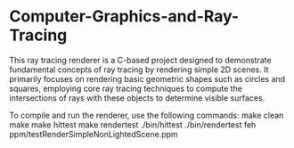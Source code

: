 # Computer-Graphics-and-Ray-Tracing
This ray tracing renderer is a C-based project designed to demonstrate fundamental concepts of ray tracing by rendering simple 2D scenes. It primarily focuses on rendering basic geometric shapes such as circles and squares, employing core ray tracing techniques to compute the intersections of rays with these objects to determine visible surfaces.

To compile and run the renderer, use the following commands:
make clean
make
make hittest
make rendertest
./bin/hittest
./bin/rendertest
feh ppm/testRenderSimpleNonLightedScene.ppm
